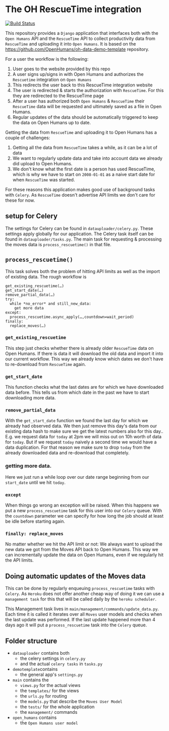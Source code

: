 # The OH RescueTime integration

[![Build Status](https://travis-ci.org/OpenHumans/oh-rescuetime-source.svg?branch=master)](https://travis-ci.org/OpenHumans/oh-rescuetime-soure)

This repository provides a `Django` application that interfaces both with the `Open Humans` API and the `RescueTime` API to collect productivity data from `RescueTime` and uploading it into `Open Humans`. It is based on the https://github.com/OpenHumans/oh-data-demo-template repository.

For a user the workflow is the following:

1. User goes to the website provided by this repo
2. A user signs up/signs in with Open Humans and authorizes the `Rescuetime` integration on `Open Humans`
3. This redirects the user back to this RescueTime integration website
4. The user is redirected & starts the authorization with `RescueTime`. For this they are redirected to the RescueTime page
5. After a user has authorized both `Open Humans` & `RescueTime` their `RescueTime` data will be requested and ultimately saved as a file in Open Humans.
6. Regular updates of the data should be automatically triggered to keep the data on Open Humans up to date.

Getting the data from `RescueTime` and uploading it to Open Humans has a couple of challenges:
1. Getting all the data from `RescueTime` takes a while, as it can be a lot of data
2. We want to regularly update data and take into account data we already did upload to Open Humans.
3. We don't know what the first date is a person has used RescueTime, which is why we have to start on `2008-01-01` as a naive start date for when `RescueTime` was started.

For these reasons this application makes good use of background tasks with `Celery`. As `RescueTime` doesn't advertise API limits we don't care for these for now. 

## setup for Celery
The settings for Celery can be found in `datauploader/celery.py`. These settings apply globally for our application. The Celery task itself can be found in `datauploader/tasks.py`. The main task for requesting & processing the moves data is `process_rescuetime()` in that file.

## `process_rescuetime()`
This task solves both the problem of hitting API limits as well as the import of existing data.
The rough workflow is

```
get_existing_rescuetime(…)
get_start_date(…)
remove_partial_data(…)
try:
  while *no_error* and still_new_data:
    get more data
except:
  process_rescuetime.async_apply(…,countdown=wait_period)
finally:
  replace_moves(…)
```

### `get_existing_rescuetime`
This step just checks whether there is already older `RescueTime` data on Open Humans. If there is data
it will download the old data and import it into our current workflow. This way we already know which dates we don't have to re-download from `RescueTime` again.

### `get_start_date`
This function checks what the last dates are for which we have downloaded data before. This tells us from which date in the past we have to start downloading more data.

### `remove_partial_data`
With the `get_start_date` function we found the last day for which we already had observed data. We then just remove this day's data from our existing data hash to make sure we get the latest numbers also for this day.. E.g. we request data for `today` at 2pm we will miss out on 10h worth of data for `today`. But if we request `today` naively a second time we would have a data duplication. For that reason we make sure to drop `today` from the already downloaded data and re-download that completely.

### getting more data.
Here we just run a while loop over our date range beginning from our `start_date` until we hit `today`.

### `except`
When things go wrong an exception will be raised. When this happens we put a new `process_rescuetime` task for this user into our `Celery` queue. With the `countdown` parameter we can specify for how long the job should at least be idle before starting again. 

### `finally: replace_moves`
No matter whether we hit the API limit or not: We always want to upload the new data we got from the Moves API back to Open Humans. This way we can incrementally update the data on Open Humans, even if we regularly hit the API limits.

## Doing automatic updates of the Moves data
This can be done by regularly enqueuing `process_rescuetime` tasks with `Celery`. As `Heroku` does not offer another cheap way of doing it we can use a `management task` for this that will be called daily by the `heroku scheduler`.

This Management task lives in `main/management/commands/update_data.py`. Each time it is called it iterates over all `Moves` user models and checks when the last update was performed. If the last update happened more than 4 days ago it will put a `process_rescuetime` task into the `Celery` queue.

## Folder structure

- `datauploader` contains both
  - the celery settings in `celery.py`
  - and the actual `celery tasks` in `tasks.py`
- `demotemplate`contains
  - the general app's `settings.py`
- `main` contains the
  - `views.py` for the actual views
  - the `templates/` for the views
  - the `urls.py` for routing
  - the `models.py` that describe the `Moves User Model`
  - the `tests/` for the whole application
  - the `management/` commands
- `open_humans` contains
  - the `Open Humans user model`
